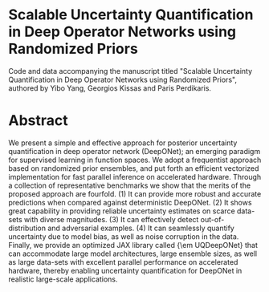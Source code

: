 # Scalable Uncertainty Quantification in Deep Operator Networks using Randomized Priors

Code and data accompanying the manuscript titled "Scalable Uncertainty Quantification in Deep Operator Networks using Randomized Priors", authored by Yibo Yang, Georgios Kissas and Paris Perdikaris.

# Abstract

We present a simple and effective approach for posterior uncertainty quantification in deep operator network (DeepONet); an emerging paradigm for supervised learning in function spaces. We adopt a frequentist approach based on randomized prior ensembles, and put forth an efficient vectorized implementation for fast parallel inference on accelerated hardware. Through a collection of representative benchmarks we show that the merits of the proposed approach are fourfold. (1) It can provide more robust and accurate predictions when compared against deterministic DeepONet. (2) It shows great capability in providing reliable uncertainty estimates on scarce data-sets with diverse magnitudes. (3) It can effectively detect out-of-distribution and adversarial examples. (4) It can seamlessly quantify uncertainty due to model bias, as well as noise corruption in the data. Finally, we provide an optimized JAX library called {\em UQDeepONet} that can accommodate large model architectures, large ensemble sizes, as well as large data-sets with excellent parallel performance on accelerated hardware, thereby enabling uncertainty quantification for DeepONet in realistic large-scale applications.
